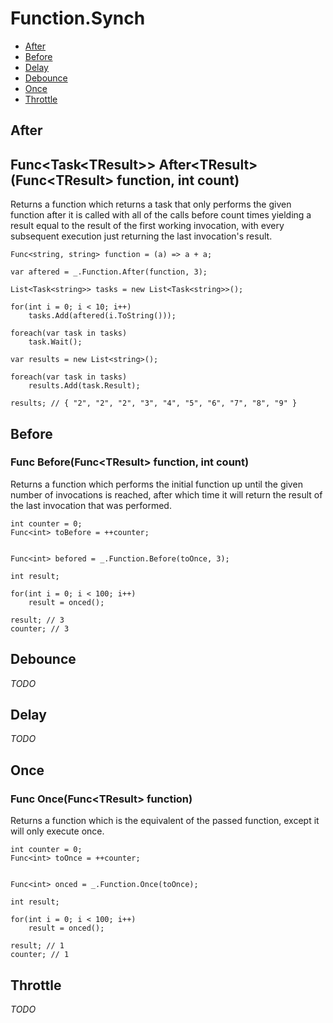 # Function.Synch

- [After](#after)
- [Before](#before)
- [Delay](#delay)
- [Debounce](#debounce)
- [Once](#once)
- [Throttle](#throttle)

## After

## Func\<Task\<TResult\>\> After\<TResult\>(Func\<TResult\> function, int count)
Returns a function which returns a task that only performs the given function after it is called with all of the calls before count times yielding a result equal to the result of the first working invocation, with every subsequent execution just returning the last invocation's result.
```
Func<string, string> function = (a) => a + a;

var aftered = _.Function.After(function, 3);

List<Task<string>> tasks = new List<Task<string>>();

for(int i = 0; i < 10; i++)
    tasks.Add(aftered(i.ToString()));

foreach(var task in tasks)
    task.Wait();

var results = new List<string>();

foreach(var task in tasks)
    results.Add(task.Result);

results; // { "2", "2", "2", "3", "4", "5", "6", "7", "8", "9" }
```

## Before

### Func<TResult> Before<TResult>(Func\<TResult\> function, int count)
Returns a function which performs the initial function up until the given number of invocations is reached, after which time it will return the result of the last invocation that was performed.
```
int counter = 0;
Func<int> toBefore = ++counter;


Func<int> befored = _.Function.Before(toOnce, 3);

int result;

for(int i = 0; i < 100; i++)
    result = onced();

result; // 3
counter; // 3
```

## Debounce
*TODO*

## Delay
*TODO*

## Once

### Func<TResult> Once<TResult>(Func\<TResult\> function)
Returns a function which is the equivalent of the passed function, except it will only execute once.
```
int counter = 0;
Func<int> toOnce = ++counter;


Func<int> onced = _.Function.Once(toOnce);

int result;

for(int i = 0; i < 100; i++)
    result = onced();

result; // 1
counter; // 1
```

## Throttle
*TODO*
